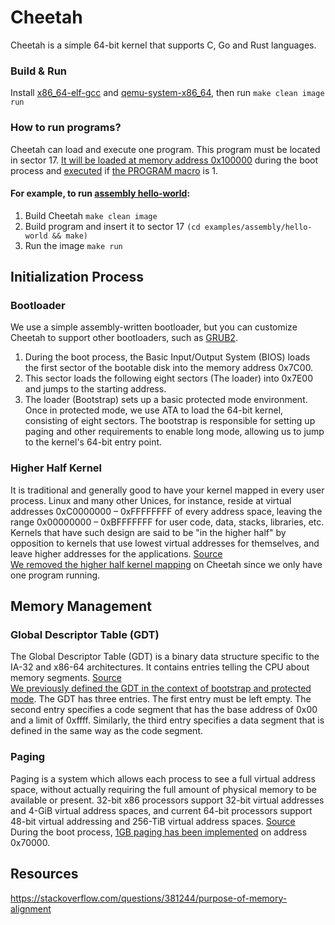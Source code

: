 # Cheetah
Cheetah is a simple 64-bit kernel that supports C, Go and Rust languages.

### Build & Run
Install [x86_64-elf-gcc](https://aur.archlinux.org/packages/x86_64-elf-gcc) and [qemu-system-x86_64](https://archlinux.org/packages/extra/x86_64/qemu-system-x86/), then run ```make clean image run```

### How to run programs?
Cheetah can load and execute one program. This program must be located in sector 17. [It will be loaded at memory address 0x100000](https://github.com/0x9n0p/cheetah/blob/dev/src/bootloader.s#L98) during the boot process and [executed](https://github.com/0x9n0p/cheetah/blob/dev/src/kernel.c#L8) if [the PROGRAM macro](https://github.com/0x9n0p/cheetah/blob/dev/Makefile#L1) is 1.

#### For example, to run [assembly hello-world](https://github.com/0x9n0p/cheetah/tree/dev/examples/assembly/hello-world):
1. Build Cheetah ```make clean image```
2. Build program and insert it to sector 17 ```(cd examples/assembly/hello-world && make)```
3. Run the image ```make run```

## Initialization Process

### Bootloader

We use a simple assembly-written bootloader, but you can customize Cheetah to support other bootloaders, such as [GRUB2](https://www.gnu.org/software/grub).

1. During the boot process, the Basic Input/Output System (BIOS) loads the first sector of the bootable disk into the memory address 0x7C00.
2. This sector loads the following eight sectors (The loader) into 0x7E00 and jumps to the starting address.
3. The loader (Bootstrap) sets up a basic protected mode environment. Once in protected mode, we use ATA to load the 64-bit kernel, consisting of eight sectors. The bootstrap is responsible for setting up paging and other requirements to enable long mode, allowing us to jump to the kernel's 64-bit entry point.

### Higher Half Kernel
It is traditional and generally good to have your kernel mapped in every user process. Linux and many other Unices, for instance, reside at virtual addresses 0xC0000000 – 0xFFFFFFFF of every address space, leaving the range 0x00000000 – 0xBFFFFFFF for user code, data, stacks, libraries, etc. Kernels that have such design are said to be "in the higher half" by opposition to kernels that use lowest virtual addresses for themselves, and leave higher addresses for the applications. [Source](https://wiki.osdev.org/Higher_Half_Kernel) <br>
[We removed the higher half kernel mapping](https://github.com/0x9n0p/cheetah/commit/649db4806b85dcd5a5f95b8e8e34c13e6e8fdc48) on Cheetah since we only have one program running.

## Memory Management

### Global Descriptor Table (GDT)
The Global Descriptor Table (GDT) is a binary data structure specific to the IA-32 and x86-64 architectures. It contains entries telling the CPU about memory segments. [Source](https://wiki.osdev.org/Global_Descriptor_Table) <br>
[We previously defined the GDT in the context of bootstrap and protected mode](https://github.com/0x9n0p/cheetah/blob/dev/src/bootloader.s#L144). The GDT has three entries. The first entry must be left empty. The second entry specifies a code segment that has the base address of 0x00 and a limit of 0xffff. Similarly, the third entry specifies a data segment that is defined in the same way as the code segment.

### Paging
Paging is a system which allows each process to see a full virtual address space, without actually requiring the full amount of physical memory to be available or present. 32-bit x86 processors support 32-bit virtual addresses and 4-GiB virtual address spaces, and current 64-bit processors support 48-bit virtual addressing and 256-TiB virtual address spaces. [Source](https://wiki.osdev.org/Paging) <br>
During the boot process, [1GB paging has been implemented](https://github.com/0x9n0p/cheetah/blob/dev/src/bootloader.s#L111) on address 0x70000.

## Resources
https://stackoverflow.com/questions/381244/purpose-of-memory-alignment
